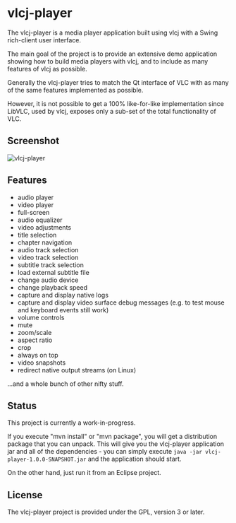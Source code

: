vlcj-player
===========

The vlcj-player is a media player application built using vlcj with a Swing
rich-client user interface. 

The main goal of the project is to provide an extensive demo application 
showing how to build media players with vlcj, and to include as many features
of vlcj as possible.

Generally the vlcj-player tries to match the Qt interface of VLC with as many
of the same features implemented as possible.

However, it is not possible to get a 100% like-for-like implementation since
LibVLC, used by vlcj, exposes only a sub-set of the total functionality of VLC. 

Screenshot
----------

![vlcj-player](https://github.com/caprica/vlcj-player/raw/master/doc/vlcj-player.png "vlcj-player")

Features
--------

 - audio player
 - video player
 - full-screen
 - audio equalizer
 - video adjustments
 - title selection
 - chapter navigation
 - audio track selection
 - video track selection
 - subtitle track selection
 - load external subtitle file
 - change audio device
 - change playback speed
 - capture and display native logs
 - capture and display video surface debug messages (e.g. to test mouse and keyboard events still work)
 - volume controls
 - mute
 - zoom/scale
 - aspect ratio
 - crop
 - always on top
 - video snapshots
 - redirect native output streams (on Linux)

...and a whole bunch of other nifty stuff.
 

Status
------

This project is currently a work-in-progress.

If you execute "mvn install" or "mvn package", you will get a distribution
package that you can unpack. This will give you the vlcj-player application jar
and all of the dependencies - you can simply execute `java -jar vlcj-player-1.0.0-SNAPSHOT.jar`
and the application should start.

On the other hand, just run it from an Eclipse project.

License
-------

The vlcj-player project is provided under the GPL, version 3 or later.
